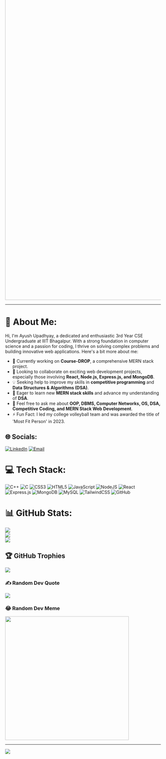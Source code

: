 <img src="https://readme-typing-svg.herokuapp.com/?lines=Hello,+World!+I'm+Ayush+Upadhyay;A+Passionate+Coder+and+Developer!&width=700&height=50&color=00c4ff&center=true" width="1000" style="margin-top:-5rem" alt="" align="center">

<hr>




# 💫 About Me:
Hi, I'm Ayush Upadhyay, a dedicated and enthusiastic 3rd Year CSE Undergraduate at IIIT Bhagalpur. With a strong foundation in computer science and a passion for coding, I thrive on solving complex problems and building innovative web applications. Here's a bit more about me:

- 👷 Currently working on **Course-DROP**, a comprehensive MERN stack project.
- 🤼 Looking to collaborate on exciting web development projects, especially those involving **React, Node.js, Express.js, and MongoDB**.
- 💡 Seeking help to improve my skills in **competitive programming** and **Data Structures & Algorithms (DSA)**.
- 👾 Eager to learn new **MERN stack skills** and advance my understanding of **DSA**.
- 💭 Feel free to ask me about **OOP, DBMS, Computer Networks, OS, DSA, Competitive Coding, and MERN Stack Web Development**.
- ⚡ Fun Fact: I led my college volleyball team and was awarded the title of 'Most Fit Person' in 2023.

## 🌐 Socials:
[![LinkedIn](https://img.shields.io/badge/LinkedIn-%230077B5.svg?logo=linkedin&logoColor=white)](https://linkedin.com/in/ayush-upadhyay-a97588225)
[![Email](https://img.shields.io/badge/Email-ayush.2101009cs@iiitbh.ac.in-d14836?style=for-the-badge&logo=gmail)](mailto:ayush.2101009cs@iiitbh.ac.in)



# 💻 Tech Stack:
![C++](https://img.shields.io/badge/c++-%2300599C.svg?style=for-the-badge&logo=c%2B%2B&logoColor=white) ![C](https://img.shields.io/badge/c-%2300599C.svg?style=for-the-badge&logo=c&logoColor=white) ![CSS3](https://img.shields.io/badge/css3-%231572B6.svg?style=for-the-badge&logo=css3&logoColor=white) ![HTML5](https://img.shields.io/badge/html5-%23E34F26.svg?style=for-the-badge&logo=html5&logoColor=white) ![JavaScript](https://img.shields.io/badge/javascript-%23323330.svg?style=for-the-badge&logo=javascript&logoColor=%23F7DF1E) ![NodeJS](https://img.shields.io/badge/node.js-6DA55F?style=for-the-badge&logo=node.js&logoColor=white) ![React](https://img.shields.io/badge/react-%2320232a.svg?style=for-the-badge&logo=react&logoColor=%2361DAFB) ![Express.js](https://img.shields.io/badge/express.js-%23404d59.svg?style=for-the-badge&logo=express&logoColor=%2361DAFB) ![MongoDB](https://img.shields.io/badge/MongoDB-%234ea94b.svg?style=for-the-badge&logo=mongodb&logoColor=white) ![MySQL](https://img.shields.io/badge/mysql-4479A1.svg?style=for-the-badge&logo=mysql&logoColor=white) ![TailwindCSS](https://img.shields.io/badge/tailwindcss-%2338B2AC.svg?style=for-the-badge&logo=tailwind-css&logoColor=white) ![GitHub](https://img.shields.io/badge/github-%23121011.svg?style=for-the-badge&logo=github&logoColor=white)

# 📊 GitHub Stats:
![](https://github-readme-stats.vercel.app/api?username=ayuhsupadhyay&theme=radical&hide_border=false&include_all_commits=false&count_private=false)<br/>
![](https://github-readme-streak-stats.herokuapp.com/?user=ayuhsupadhyay&theme=radical&hide_border=false)<br/>
![](https://github-readme-stats.vercel.app/api/top-langs/?username=ayuhsupadhyay&theme=radical&hide_border=false&include_all_commits=false&count_private=false&layout=compact)

## 🏆 GitHub Trophies
![](https://github-profile-trophy.vercel.app/?username=ayuhsupadhyay&theme=radical&no-frame=false&no-bg=true&margin-w=4)

### ✍️ Random Dev Quote
![](https://quotes-github-readme.vercel.app/api?type=horizontal&theme=radical)

### 😂 Random Dev Meme
<img src='https://memer-new.vercel.app/' style="height: 400px;"/>

---
[![](https://visitcount.itsvg.in/api?id=ayuhsupadhyay&icon=0&color=0)](https://visitcount.itsvg.in)

<!-- Proudly created with GPRM ( https://gprm.itsvg.in ) -->
